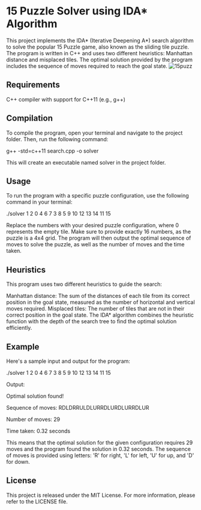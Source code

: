 # 15 Puzzle Solver using IDA* Algorithm
This project implements the IDA* (Iterative Deepening A*) search algorithm to solve the popular 15 Puzzle game, also known as the sliding tile puzzle. The program is written in C++ and uses two different heuristics: Manhattan distance and misplaced tiles. The optimal solution provided by the program includes the sequence of moves required to reach the goal state.
![15puzz](https://user-images.githubusercontent.com/60200047/228952211-e79dcef3-2191-4420-91ac-36a2f9e592cf.png)

## Requirements
C++ compiler with support for C++11 (e.g., g++)

## Compilation
To compile the program, open your terminal and navigate to the project folder. Then, run the following command:

g++ -std=c++11 search.cpp -o solver

This will create an executable named solver in the project folder.

## Usage
To run the program with a specific puzzle configuration, use the following command in your terminal:

./solver 1 2 0 4 6 7 3 8 5 9 10 12 13 14 11 15

Replace the numbers with your desired puzzle configuration, where 0 represents the empty tile. Make sure to provide exactly 16 numbers, as the puzzle is a 4x4 grid. The program will then output the optimal sequence of moves to solve the puzzle, as well as the number of moves and the time taken.

## Heuristics
This program uses two different heuristics to guide the search:

Manhattan distance: The sum of the distances of each tile from its correct position in the goal state, measured as the number of horizontal and vertical moves required.
Misplaced tiles: The number of tiles that are not in their correct position in the goal state.
The IDA* algorithm combines the heuristic function with the depth of the search tree to find the optimal solution efficiently.

## Example
Here's a sample input and output for the program:

./solver 1 2 0 4 6 7 3 8 5 9 10 12 13 14 11 15

Output:

Optimal solution found!

Sequence of moves: RDLDRRULDLURRDLURDLURRDLUR

Number of moves: 29

Time taken: 0.32 seconds

This means that the optimal solution for the given configuration requires 29 moves and the program found the solution in 0.32 seconds. The sequence of moves is provided using letters: 'R' for right, 'L' for left, 'U' for up, and 'D' for down.

## License
This project is released under the MIT License. For more information, please refer to the LICENSE file.
